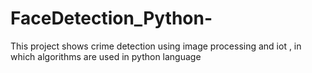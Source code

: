 # FaceDetection_Python-
This project shows crime detection using image processing and iot , in which algorithms are used in python language
